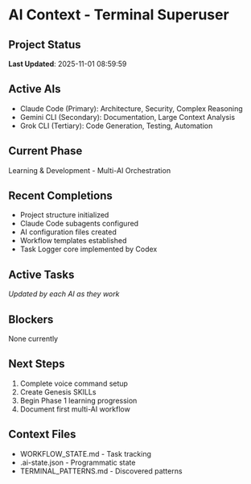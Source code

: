 # AI Context - Terminal Superuser

## Project Status
**Last Updated**: 2025-11-01 08:59:59

## Active AIs
- Claude Code (Primary): Architecture, Security, Complex Reasoning
- Gemini CLI (Secondary): Documentation, Large Context Analysis
- Grok CLI (Tertiary): Code Generation, Testing, Automation

## Current Phase
Learning & Development - Multi-AI Orchestration

## Recent Completions
- Project structure initialized
- Claude Code subagents configured
- AI configuration files created
- Workflow templates established
- Task Logger core implemented by Codex

## Active Tasks
*Updated by each AI as they work*

## Blockers
None currently

## Next Steps
1. Complete voice command setup
2. Create Genesis SKILLs
3. Begin Phase 1 learning progression
4. Document first multi-AI workflow

## Context Files
- WORKFLOW_STATE.md - Task tracking
- .ai-state.json - Programmatic state
- TERMINAL_PATTERNS.md - Discovered patterns
